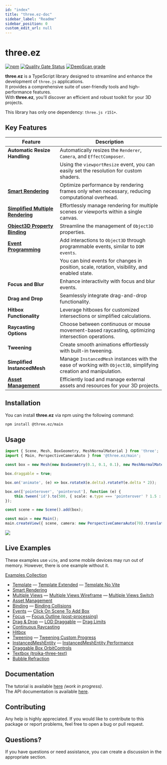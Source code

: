 ```yaml
---
id: "index"
title: "three.ez-doc"
sidebar_label: "Readme"
sidebar_position: 0
custom_edit_url: null
---
```


# three.ez

[![npm](https://img.shields.io/npm/v/@three.ez/main)](https://www.npmjs.com/package/@three.ez/main)
[![Quality Gate Status](https://sonarcloud.io/api/project_badges/measure?project=agargaro_three.ez&metric=alert_status)](https://sonarcloud.io/summary/new_code?id=agargaro_three.ez)
[![DeepScan grade](https://deepscan.io/api/teams/21196/projects/25445/branches/796375/badge/grade.svg)](https://deepscan.io/dashboard#view=project&tid=21196&pid=25445&bid=796375)

**three.ez** is a TypeScript library designed to streamline and enhance the development of `three.js` applications. <br /> 
It provides a comprehensive suite of user-friendly tools and high-performance features. <br />
With **three.ez**, you'll discover an efficient and robust toolkit for your 3D projects.

This library has only one dependency: `three.js r151+`.

## Key Features

| **Feature**                      | **Description**                                                                                   |
| -------------------------------- | ------------------------------------------------------------------------------------------------- |
| **Automatic Resize Handling**    | Automatically resizes the `Renderer`, `Camera`, and `EffectComposer`.                            |
|                                  | Using the `viewportResize` event, you can easily set the resolution for custom shaders.           |
| [**Smart Rendering**](https://agargaro.github.io/three.ez/docs/tutorial/rendering/smart-rendering)              | Optimize performance by rendering frames only when necessary, reducing computational overhead.   |
| [**Simplified Multiple Rendering**](https://agargaro.github.io/three.ez/docs/tutorial/rendering/multiple-rendering) | Effortlessly manage rendering for multiple scenes or viewports within a single canvas.           |
| [**Object3D Property Binding**](https://agargaro.github.io/three.ez/docs/tutorial/binding) | Streamline the management of `Object3D` properties.                                                |
| [**Event Programming**](https://stackblitz.com/edit/three-ez-events?file=src%2Fmain.ts) | Add interactions to `Object3D` through programmable events, similar to `DOM events`. |
|                                  | You can bind events for changes in position, scale, rotation, visibility, and enabled state.       |
| **Focus and Blur**               | Enhance interactivity with focus and blur events.                                                    |
| **Drag and Drop**                | Seamlessly integrate drag-and-drop functionality.                                                     |
| **Hitbox Functionality**         | Leverage hitboxes for customized intersections or simplified calculations.                            |
| **Raycasting Options**           | Choose between continuous or mouse movement-based raycasting, optimizing intersection operations.   |
| **Tweening**                     | Create smooth animations effortlessly with built-in tweening.                                        |
| **Simplified InstancedMesh**     | Manage `InstancedMesh` instances with the ease of working with `Object3D`, simplifying creation and manipulation. |
| [**Asset Management**](https://agargaro.github.io/three.ez/docs/tutorial/asset-management) | Efficiently load and manage external assets and resources for your 3D projects. |

## Installation

You can install **three.ez** via npm using the following command:

```bash
npm install @three.ez/main
```

## Usage

```typescript
import { Scene, Mesh, BoxGeometry, MeshNormalMaterial } from 'three';
import { Main, PerspectiveCameraAuto } from '@three.ez/main';

const box = new Mesh(new BoxGeometry(0.1, 0.1, 0.1), new MeshNormalMaterial());

box.draggable = true;

box.on('animate', (e) => box.rotateX(e.delta).rotateY(e.delta * 2));

box.on(['pointerover', 'pointerout'], function (e) {
    this.tween('id').to(500, { scale: e.type === 'pointerover' ? 1.5 : 1 }, { easing: 'easeOutElastic' }).start();
});

const scene = new Scene().add(box);

const main = new Main();
main.createView({ scene, camera: new PerspectiveCameraAuto(70).translateZ(1) });
```
<a href='https://stackblitz.com/edit/three-ez-template?file=src%2Fmain.ts'>
  <img src='https://raw.githubusercontent.com/agargaro/three.ez/master/docs/static/img/demo.gif' />
</a>

## Live Examples

These examples use `vite`, and some mobile devices may run out of memory. However, there is one example without it.

[Examples Collection](https://stackblitz.com/@agargaro/collections/three-ez)

- [Template](https://stackblitz.com/edit/three-ez-template?file=src%2Fmain.ts)
— [Template Extended](https://stackblitz.com/edit/three-ez-template-extended?file=src%2Fmain.ts)
— [Template No Vite](https://stackblitz.com/edit/three-ez-template-no-vite?file=index.ts)
- [Smart Rendering](https://stackblitz.com/edit/three-ez-smart-rendering?file=src%2Fmain.ts)
- [Multiple Views](https://stackblitz.com/edit/three-ez-multiple-views?file=src%2Fmain.ts)
— [Multiple Views Wireframe](https://stackblitz.com/edit/three-ez-multiple-views-wireframe?file=src%2Fmain.ts)
— [Multiple Views Switch](https://stackblitz.com/edit/three-ez-multiple-views-switch?file=src%2Fmain.ts)
- [Asset Management](https://stackblitz.com/edit/three-ez-asset-management?file=src%2Fmain.ts)
- [Binding](https://stackblitz.com/edit/three-ez-binding?file=src%2Fmain.ts)
— [Binding Collisions](https://stackblitz.com/edit/three-ez-binding-collisions?file=src%2Fmain.ts)
- [Events](https://stackblitz.com/edit/three-ez-events?file=src%2Fmain.ts)
— [Click On Scene To Add Box](https://stackblitz.com/edit/three-ez-click-on-scene-to-add-box?file=src%2Fmain.ts)
- [Focus](https://stackblitz.com/edit/three-ez-focus?file=src%2Fmain.ts)
— [Focus Outline (post-processing)](https://stackblitz.com/edit/three-ez-focus-outline?file=src%2Fmain.ts)
- [Drag & Drop](https://stackblitz.com/edit/three-ez-drag-drop?file=src%2Fmain.ts)
— [LOD Draggable](https://stackblitz.com/edit/three-ez-lod-draggable?file=src%2Fmain.ts)
— [Drag Limits](https://stackblitz.com/edit/three-ez-drag-limits?file=src%2Fmain.ts)
- [Continuous Raycasting](https://stackblitz.com/edit/three-ez-continuous-raycasting?file=src%2Fmain.ts)
- [Hitbox](https://stackblitz.com/edit/three-ez-hitbox?file=src%2Fmain.ts)
- [Tweening](https://stackblitz.com/edit/three-ez-tweening?file=src%2Fmain.ts)
— [Tweening Custom Progress](https://stackblitz.com/edit/three-ez-tweening-custom-progress?file=src%2Fmain.ts)
- [InstancedMeshEntity](https://stackblitz.com/edit/three-ez-instancedmeshentity?file=src%2Fmain.ts)
— [InstancedMeshEntity Performance](https://stackblitz.com/edit/three-ez-instancedmeshentity-performance?file=src%2Fmain.ts)
- [Draggable Box OrbitControls](https://stackblitz.com/edit/three-ez-draggable-box-orbitcontrols?file=src%2Fmain.ts)
- [Textbox (troika-three-text)](https://stackblitz.com/edit/three-ez-textbox?file=src%2Fmain.ts)
- [Bubble Refraction](https://stackblitz.com/edit/three-ez-bubble-refraction?file=src%2Fmain.ts,src%2Ftext.ts,src%2Fparticles.ts,src%2Fbubble.ts,src%2FbubbleMaterial.ts,src%2Fscene.ts)

## Documentation

The tutorial is available [here](https://agargaro.github.io/three.ez/docs/tutorial) *(work in progress)*. <br />
The API documentation is available [here](https://agargaro.github.io/three.ez/docs/api). 

## Contributing

Any help is highly appreciated. If you would like to contribute to this package or report problems, feel free to open a bug or pull request.

## Questions?

If you have questions or need assistance, you can create a discussion in the appropriate section.
